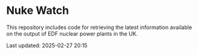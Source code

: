 # Nuke Watch

This repository includes code for retrieving the latest information available on the output of EDF nuclear power plants in the UK.

Last updated: 2025-02-27 20:15
